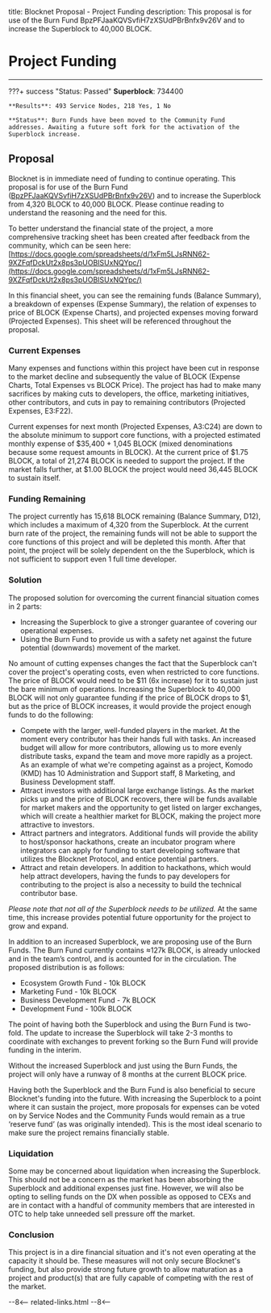 title: Blocknet Proposal - Project Funding
description: This proposal is for use of the Burn Fund BpzPFJaaKQVSvfiH7zXSUdPBrBnfx9v26V and to increase the Superblock to 40,000 BLOCK.


# Project Funding

---

???+ success "Status: Passed"
    **Superblock**: 734400

    **Results**: 493 Service Nodes, 218 Yes, 1 No

    **Status**: Burn Funds have been moved to the Community Fund addresses. Awaiting a future soft fork for the activation of the Superblock increase.

## Proposal
Blocknet is in immediate need of funding to continue operating. This proposal is for use of the Burn Fund ([BpzPFJaaKQVSvfiH7zXSUdPBrBnfx9v26V](https://chainz.cryptoid.info/block/address.dws?BpzPFJaaKQVSvfiH7zXSUdPBrBnfx9v26V.htm)) and to increase the Superblock from 4,320 BLOCK to 40,000 BLOCK. Please continue reading to understand the reasoning and the need for this.

To better understand the financial state of the project, a more comprehensive tracking sheet has been created after feedback from the community, which can be seen here: [https://docs.google.com/spreadsheets/d/1xFm5LJsRNN62-9XZFqfDckUt2x8ps3pUOBISUxNQYpc/](https://docs.google.com/spreadsheets/d/1xFm5LJsRNN62-9XZFqfDckUt2x8ps3pUOBISUxNQYpc/)

In this financial sheet, you can see the remaining funds (Balance Summary), a breakdown of expenses (Expense Summary), the relation of expenses to price of BLOCK (Expense Charts), and projected expenses moving forward (Projected Expenses). This sheet will be referenced throughout the proposal.


### Current Expenses
Many expenses and functions within this project have been cut in response to the market decline and subsequently the value of BLOCK (Expense Charts, Total Expenses vs BLOCK Price). The project has had to make many sacrifices by making cuts to developers, the office, marketing initiatives, other contributors, and cuts in pay to remaining contributors (Projected Expenses, E3:F22). 

Current expenses for next month (Projected Expenses, A3:C24) are down to the absolute minimum to support core functions, with a projected estimated monthly expense of $35,400 + 1,045 BLOCK (mixed denominations because some request amounts in BLOCK). At the current price of $1.75 BLOCK, a total of 21,274 BLOCK is needed to support the project. If the market falls further, at $1.00 BLOCK the project would need 36,445 BLOCK to sustain itself.


### Funding Remaining
The project currently has 15,618 BLOCK remaining (Balance Summary, D12), which includes a maximum of 4,320 from the Superblock. At the current burn rate of the project, the remaining funds will not be able to support the core functions of this project and will be depleted this month. After that point, the project will be solely dependent on the the Superblock, which is not sufficient to support even 1 full time developer.


### Solution
The proposed solution for overcoming the current financial situation comes in 2 parts:

* Increasing the Superblock to give a stronger guarantee of covering our operational expenses.
* Using the Burn Fund to provide us with a safety net against the future potential (downwards) movement of the market.

No amount of cutting expenses changes the fact that the Superblock can't cover the project's operating costs, even when restricted to core functions. The price of BLOCK would need to be $11 (6x increase) for it to sustain just the bare minimum of operations. Increasing the Superblock to 40,000 BLOCK will not only guarantee funding if the price of BLOCK drops to $1, but as the price of BLOCK increases, it would provide the project enough funds to do the following:

* Compete with the larger, well-funded players in the market. At the moment every contributor has their hands full with tasks. An increased budget will allow for more contributors, allowing us to more evenly distribute tasks, expand the team and move more rapidly as a project. As an example of what we're competing against as a project, Komodo (KMD) has 10 Administration and Support staff, 8 Marketing, and Business Development staff.
* Attract investors with additional large exchange listings. As the market picks up and the price of BLOCK recovers, there will be funds available for market makers and the opportunity to get listed on larger exchanges, which will create a healthier market for BLOCK, making the project more attractive to investors.
* Attract partners and integrators. Additional funds will provide the ability to host/sponsor hackathons, create an incubator program where integrators can apply for funding to start developing software that utilizes the Blocknet Protocol, and entice potential partners.
* Attract and retain developers. In addition to hackathons, which would help attract developers, having the funds to pay developers for contributing to the project is also a necessity to build the technical contributor base.

*Please note that not all of the Superblock needs to be utilized.* At the same time, this increase provides potential future opportunity for the project to grow and expand.

In addition to an increased Superblock, we are proposing use of the Burn Funds. The Burn Fund currently contains &asymp;127k BLOCK, is already unlocked and in the team’s control, and is accounted for in the circulation. The proposed distribution is as follows:

* Ecosystem Growth Fund - 10k BLOCK
* Marketing Fund - 10k BLOCK
* Business Development Fund - 7k BLOCK
* Development Fund - 100k BLOCK

The point of having both the Superblock and using the Burn Fund is two-fold. The update to increase the Superblock will take 2-3 months to coordinate with exchanges to prevent forking so the Burn Fund will provide funding in the interim.

Without the increased Superblock and just using the Burn Funds, the project will only have a runway of 8 months at the current BLOCK price.

Having both the Superblock and the Burn Fund is also beneficial to secure Blocknet's funding into the future. With increasing the Superblock to a point where it can sustain the project, more proposals for expenses can be voted on by Service Nodes and the Community Funds would remain as a true ‘reserve fund’ (as was originally intended). This is the most ideal scenario to make sure the project remains financially stable.


### Liquidation
Some may be concerned about liquidation when increasing the Superblock. This should not be a concern as the market has been absorbing the Superblock and additional expenses just fine. However, we will also be opting to selling funds on the DX when possible as opposed to CEXs and are in contact with a handful of community members that are interested in OTC to help take unneeded sell pressure off the market.


### Conclusion
This project is in a dire financial situation and it's not even operating at the capacity it should be. These measures will not only secure Blocknet's funding, but also provide strong future growth to allow maturation as a project and product(s) that are fully capable of competing with the rest of the market.









<!-- 
======= Start: Related Links Section =======
- This is the related links section at the bottom of each page.
- It lists the links in the relatedLinks array variable below.
	Example: relatedLinks = [{"name":"Blocknet Website","link":"https://blocknet.co"},{"name":"API Docs","link":"https://api.blocknet.co"}];
- If the array is empty, ie. relatedLinks = [], then the related links section will not be displayed.
related-links.html
- The template and logic for the related links section can be found in docs/snippets/related-links.html
- The base path is defaulted to docs/snippets/, which can be edited in the mkdocs.yml file
- The template and logic is linked with markdown_extensions: pymdownx.snippets
-->
<script type="text/javascript">
var relatedLinks = [];
</script>

--8<--
related-links.html
--8<-- 
<!-- 
======= End: Related Links Section ======= 
-->






